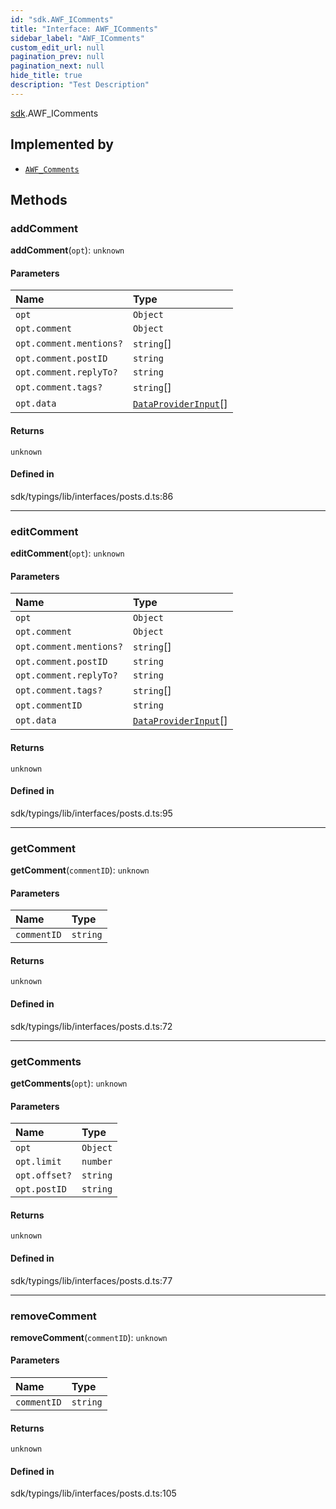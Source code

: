 ```yaml
---
id: "sdk.AWF_IComments"
title: "Interface: AWF_IComments"
sidebar_label: "AWF_IComments"
custom_edit_url: null
pagination_prev: null
pagination_next: null
hide_title: true
description: "Test Description"
---
```


[sdk](../namespaces/sdk.md).AWF_IComments

## Implemented by

- [`AWF_Comments`](../classes/sdk.AWF_Comments.md)

## Methods

### addComment

**addComment**(`opt`): `unknown`

#### Parameters

| Name | Type |
| :------ | :------ |
| `opt` | `Object` |
| `opt.comment` | `Object` |
| `opt.comment.mentions?` | `string`[] |
| `opt.comment.postID` | `string` |
| `opt.comment.replyTo?` | `string` |
| `opt.comment.tags?` | `string`[] |
| `opt.data` | [`DataProviderInput`](sdk.DataProviderInput.md)[] |

#### Returns

`unknown`

#### Defined in

sdk/typings/lib/interfaces/posts.d.ts:86

___

### editComment

**editComment**(`opt`): `unknown`

#### Parameters

| Name | Type |
| :------ | :------ |
| `opt` | `Object` |
| `opt.comment` | `Object` |
| `opt.comment.mentions?` | `string`[] |
| `opt.comment.postID` | `string` |
| `opt.comment.replyTo?` | `string` |
| `opt.comment.tags?` | `string`[] |
| `opt.commentID` | `string` |
| `opt.data` | [`DataProviderInput`](sdk.DataProviderInput.md)[] |

#### Returns

`unknown`

#### Defined in

sdk/typings/lib/interfaces/posts.d.ts:95

___

### getComment

**getComment**(`commentID`): `unknown`

#### Parameters

| Name | Type |
| :------ | :------ |
| `commentID` | `string` |

#### Returns

`unknown`

#### Defined in

sdk/typings/lib/interfaces/posts.d.ts:72

___

### getComments

**getComments**(`opt`): `unknown`

#### Parameters

| Name | Type |
| :------ | :------ |
| `opt` | `Object` |
| `opt.limit` | `number` |
| `opt.offset?` | `string` |
| `opt.postID` | `string` |

#### Returns

`unknown`

#### Defined in

sdk/typings/lib/interfaces/posts.d.ts:77

___

### removeComment

**removeComment**(`commentID`): `unknown`

#### Parameters

| Name | Type |
| :------ | :------ |
| `commentID` | `string` |

#### Returns

`unknown`

#### Defined in

sdk/typings/lib/interfaces/posts.d.ts:105
